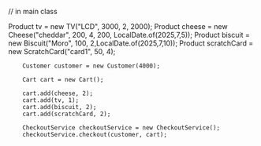 // in main class

Product tv = new TV("LCD", 3000, 2, 2000);
Product cheese = new Cheese("cheddar", 200, 4, 200, LocalDate.of(2025,7,5));
Product biscuit = new Biscuit("Moro", 100, 2,LocalDate.of(2025,7,10));
Product scratchCard = new ScratchCard("card1", 50, 4);

        Customer customer = new Customer(4000);

        Cart cart = new Cart();

        cart.add(cheese, 2);
        cart.add(tv, 1);
        cart.add(biscuit, 2);
        cart.add(scratchCard, 2);

        CheckoutService checkoutService = new CheckoutService();
        checkoutService.checkout(customer, cart);